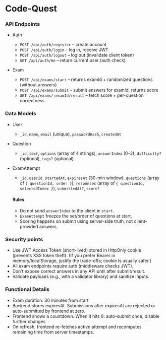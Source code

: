 # Code-Quest

### API Endpoints

- Auth
  - ` POST /api/auth/register ` – create account
  - ` POST /api/auth/login ` – log in, receive JWT
  - ` POST /api/auth/logout ` – log out (invalidate client token)
  - ` GET /api/auth/me ` – return current user (auth check)
 
- Exam
  - ` POST /api/exams/start ` – returns examId + randomized questions (without answers)
  - ` POST /api/exams/submit ` – submit answers for examId, returns score
  - ` GET /api/exams/:examId/result ` – fetch score + per-question correctness


### Data Models

- User
  - `_id`, `name`, `email` (unique), `passwordHash`, `createdAt`
- Question
  - `_id`, `text`, `options` (array of 4 strings), `answerIndex` (0–3), `difficulty?` (optional), `tags?` (optional)
- ExamAttempt
  - `_id`, `userId`, `startedAt`, `expiresAt` (30-min window),  `questions` (array of `{ questionId, order }`),
    `responses` (array of `{ questionId, selectedIndex }`), `submittedAt?`, `score?`

  #### Rules

  - Do not send `answerIndex` to the client in `start`.
  - `ExamAttempt` freezes the set/order of questions at start.
  - Scoring happens on submit using server-side truth, not client-provided answers.


### Security points

- Use JWT Access Token (short-lived) stored in HttpOnly cookie (prevents XSS token theft).
(If you prefer Bearer in memory/localStorage, justify the trade-offs; cookie is usually safer.)
- All exam endpoints require auth (middleware checks JWT).
- Don’t expose correct answers in any API until after submit/result.
- Validate payloads (e.g., with a validator library) and sanitize inputs.



### Functional Details

- Exam duration: 30 minutes from start
- Backend stores expiresAt. Submissions after expiresAt are rejected or auto-submitted by frontend at zero.
- Frontend shows a countdown. When it hits 0: auto-submit once; disable further changes.
- On refresh, frontend re-fetches active attempt and recomputes remaining time from server timestamps.

